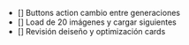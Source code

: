 - []    Buttons action cambio entre generaciones
- []    Load de 20 imágenes y cargar siguientes
- []    Revisión deiseño y optimización cards